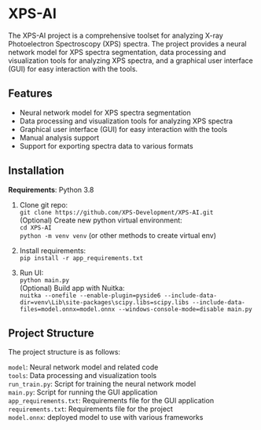 # XPS-AI
The XPS-AI project is a comprehensive toolset for analyzing X-ray Photoelectron Spectroscopy (XPS) spectra. The project provides a neural network model for XPS spectra segmentation, data processing and visualization tools for analyzing XPS spectra, and a graphical user interface (GUI) for easy interaction with the tools.

## Features
* Neural network model for XPS spectra segmentation
* Data processing and visualization tools for analyzing XPS spectra
* Graphical user interface (GUI) for easy interaction with the tools
* Manual analysis support
* Support for exporting spectra data to various formats

## Installation

**Requirements**: Python 3.8

1. Clone git repo:  
`git clone https://github.com/XPS-Development/XPS-AI.git`  
(Optional) Create new python virtual environment:  
`cd XPS-AI`  
`python -m venv venv` (or other methods to create virtual env)

2. Install requirements:  
`pip install -r app_requirements.txt`

3. Run UI:  
`python main.py`  
(Optional) Build app with Nuitka:  
`nuitka --onefile --enable-plugin=pyside6 --include-data-dir=venv\Lib\site-packages\scipy.libs=scipy.libs --include-data-files=model.onnx=model.onnx --windows-console-mode=disable main.py`


## Project Structure
The project structure is as follows:

`model`: Neural network model and related code  
`tools`: Data processing and visualization tools  
`run_train.py`: Script for training the neural network model  
`main.py`: Script for running the GUI application  
`app_requirements.txt`: Requirements file for the GUI application  
`requirements.txt`: Requirements file for the project  
`model.onnx`: deployed model to use with various frameworks  
